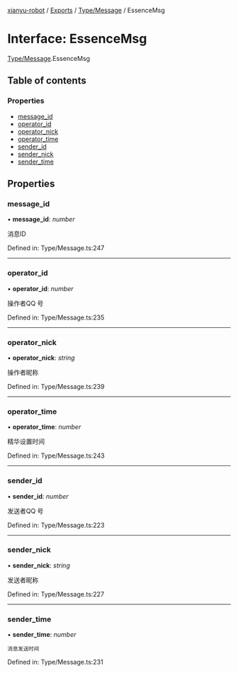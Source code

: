 [xianyu-robot](../README.md) / [Exports](../modules.md) / [Type/Message](../modules/type_message.md) / EssenceMsg

# Interface: EssenceMsg

[Type/Message](../modules/type_message.md).EssenceMsg

## Table of contents

### Properties

- [message\_id](type_message.essencemsg.md#message_id)
- [operator\_id](type_message.essencemsg.md#operator_id)
- [operator\_nick](type_message.essencemsg.md#operator_nick)
- [operator\_time](type_message.essencemsg.md#operator_time)
- [sender\_id](type_message.essencemsg.md#sender_id)
- [sender\_nick](type_message.essencemsg.md#sender_nick)
- [sender\_time](type_message.essencemsg.md#sender_time)

## Properties

### message\_id

• **message\_id**: *number*

消息ID

Defined in: Type/Message.ts:247

___

### operator\_id

• **operator\_id**: *number*

操作者QQ 号

Defined in: Type/Message.ts:235

___

### operator\_nick

• **operator\_nick**: *string*

操作者昵称

Defined in: Type/Message.ts:239

___

### operator\_time

• **operator\_time**: *number*

精华设置时间

Defined in: Type/Message.ts:243

___

### sender\_id

• **sender\_id**: *number*

发送者QQ 号

Defined in: Type/Message.ts:223

___

### sender\_nick

• **sender\_nick**: *string*

发送者昵称

Defined in: Type/Message.ts:227

___

### sender\_time

• **sender\_time**: *number*

	消息发送时间

Defined in: Type/Message.ts:231
